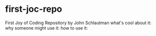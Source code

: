 # first-joc-repo
First Joy of Coding Repository
by John Schlautman
what's cool about it:
why someone might use it:
how to use it:
